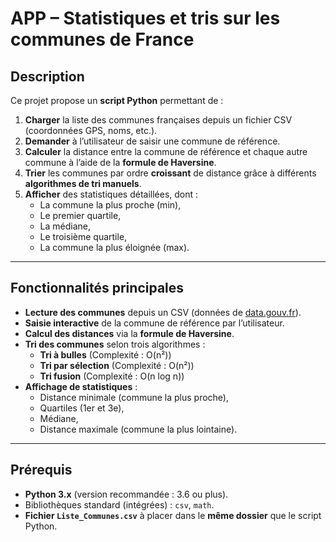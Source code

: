 # APP – Statistiques et tris sur les communes de France

## Description
Ce projet propose un **script Python** permettant de :
1. **Charger** la liste des communes françaises depuis un fichier CSV (coordonnées GPS, noms, etc.).
2. **Demander** à l’utilisateur de saisir une commune de référence.
3. **Calculer** la distance entre la commune de référence et chaque autre commune à l’aide de la **formule de Haversine**.
4. **Trier** les communes par ordre **croissant** de distance grâce à différents **algorithmes de tri manuels**.
5. **Afficher** des statistiques détaillées, dont :
   - La commune la plus proche (min),
   - Le premier quartile,
   - La médiane,
   - Le troisième quartile,
   - La commune la plus éloignée (max).

---

## Fonctionnalités principales
- **Lecture des communes** depuis un CSV (données de [data.gouv.fr](https://www.data.gouv.fr/)).
- **Saisie interactive** de la commune de référence par l’utilisateur.
- **Calcul des distances** via la **formule de Haversine**.
- **Tri des communes** selon trois algorithmes :
  - **Tri à bulles** (Complexité : O(n²))
  - **Tri par sélection** (Complexité : O(n²))
  - **Tri fusion** (Complexité : O(n log n))
- **Affichage de statistiques** : 
  - Distance minimale (commune la plus proche),
  - Quartiles (1er et 3e),
  - Médiane,
  - Distance maximale (commune la plus lointaine).

---

## Prérequis
- **Python 3.x** (version recommandée : 3.6 ou plus).
- Bibliothèques standard (intégrées) : `csv`, `math`.
- **Fichier `Liste_Communes.csv`** à placer dans le **même dossier** que le script Python.

